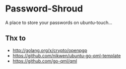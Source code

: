 # Password-Shroud

A place to store your passwords on ubuntu-touch...

## Thx to

* http://golang.org/x/crypto/openpgp
* https://github.com/nikwen/ubuntu-go-qml-template
* https://github.com/go-qml/qml

